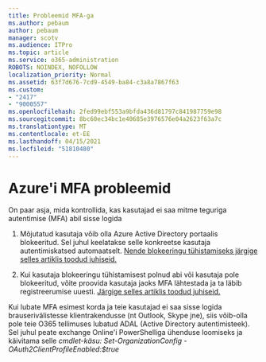 ```yaml
---
title: Probleemid MFA-ga
ms.author: pebaum
author: pebaum
manager: scotv
ms.audience: ITPro
ms.topic: article
ms.service: o365-administration
ROBOTS: NOINDEX, NOFOLLOW
localization_priority: Normal
ms.assetid: 63f7d676-7cd9-4549-ba84-c3a8a7867f63
ms.custom:
- "2417"
- "9000557"
ms.openlocfilehash: 2fed99ebf553a9bfda436d81797c841987759e98
ms.sourcegitcommit: 8bc60ec34bc1e40685e3976576e04a2623f63a7c
ms.translationtype: MT
ms.contentlocale: et-EE
ms.lasthandoff: 04/15/2021
ms.locfileid: "51810480"
---
```

# <a name="issues-with-azure-mfa"></a>Azure'i MFA probleemid
On paar asja, mida kontrollida, kas kasutajad ei saa mitme teguriga autentimise (MFA) abil sisse logida

1. Mõjutatud kasutaja võib olla Azure Active Directory portaalis blokeeritud. Sel juhul keelatakse selle konkreetse kasutaja autentimiskatsed automaatselt. [Nende blokeeringu tühistamiseks järgige selles artiklis toodud juhiseid.](https://docs.microsoft.com/azure/active-directory/authentication/howto-mfa-mfasettings#block-and-unblock-users)

2. Kui kasutaja blokeeringu tühistamisest polnud abi või kasutaja pole blokeeritud, võite proovida kasutaja jaoks MFA lähtestada ja ta läbib registreerumise uuesti. [Järgige selles artiklis toodud juhiseid.](https://docs.microsoft.com/azure/active-directory/authentication/howto-mfa-userdevicesettings#require-users-to-provide-contact-methods-again)

Kui lubate MFA esimest korda ja teie kasutajad ei saa sisse logida brauserivälistesse klientrakendusse (nt Outlook, Skype jne), siis võib-olla pole teie O365 tellimuses lubatud ADAL (Active Directory autentimisteek). Sel juhul peate exchange Online'i PowerShelliga ühenduse loomiseks ja käivitama selle  *cmdlet-käsu: Set-OrganizationConfig -OAuth2ClientProfileEnabled:$true*